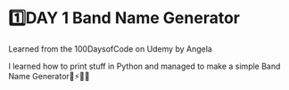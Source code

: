 # 1️⃣DAY 1 Band Name Generator
Learned from the 100DaysofCode on Udemy by Angela

I learned how to print stuff in Python and managed to make a simple Band Name Generator🎸⚡🎹💗
